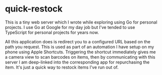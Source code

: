 # quick-restock

This is a tiny web server which I wrote while exploring using Go for personal projects. I use Go at Google for my day job but I've tended to use TypeScript for personal projects for years now.

All this application does is redirect you to a configured URL based on the path you request. This is used as part of an automation I have setup on my phone using Apple Shortcuts. Triggering the shortcut immediately gives me a camera view to scan barcodes on items, then by communicating with this server I am deep-linked into the corresponding app for repurchasing the item. It's just a quick way to restock items I've run out of.
